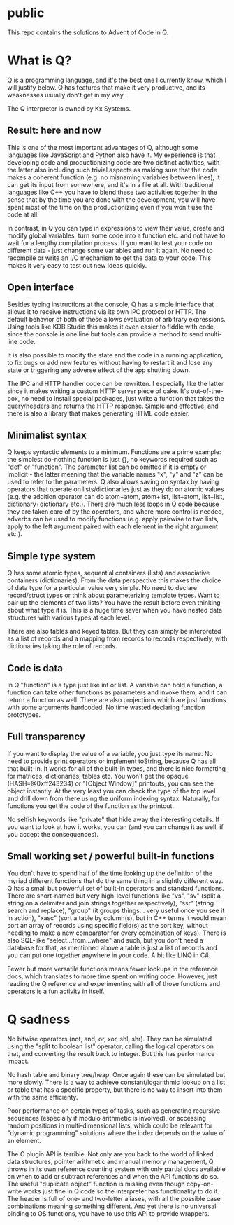 # public
This repo contains the solutions to Advent of Code in Q.

# What is Q?

Q is a programming language, and it's the best one I currently know, which I will justify below. Q has features that make it very productive, and its weaknesses usually don't get in my way.

The Q interpreter is owned by Kx Systems.

## Result: here and now

This is one of the most important advantages of Q, although some languages like JavaScript and Python also have it. My experience is that developing code and productionizing code are two distinct activities, with the latter also including such trivial aspects as making sure that the code makes a coherent function (e.g. no misnaming variables between lines), it can get its input from somewhere, and it's in a file at all. With traditional languages like C++ you have to blend these two activities together in the sense that by the time you are done with the development, you will have spent most of the time on the productionizing even if you won't use the code at all.

In contrast, in Q you can type in expressions to view their value, create and modify global variables, turn some code into a function etc. and not have to wait for a lengthy compilation process. If you want to test your code on different data - just change some variables and run it again. No need to recompile or write an I/O mechanism to get the data to your code. This makes it very easy to test out new ideas quickly.

## Open interface
Besides typing instructions at the console, Q has a simple interface that allows it to receive instructions via its own IPC protocol or HTTP. The default behavior of both of these allows evaluation of arbitrary expressions. Using tools like KDB Studio this makes it even easier to fiddle with code, since the console is one line but tools can provide a method to send multi-line code.

It is also possible to modify the state and the code in a running application, to fix bugs or add new features without having to restart it and lose any state or triggering any adverse effect of the app shutting down.

The IPC and HTTP handler code can be rewritten. I especially like the latter since it makes writing a custom HTTP server piece of cake. It's out-of-the-box, no need to install special packages, just write a function that takes the query/headers and returns the HTTP response. Simple and effective, and there is also a library that makes generating HTML code easier.

## Minimalist syntax
Q keeps syntactic elements to a minimum. Functions are a prime example: the simplest do-nothing function is just {}, no keywords required such as "def" or "function". The parameter list can be omitted if it is empty or implicit - the latter meaning that the variable names "x", "y" and "z" can be used to refer to the parameters. Q also allows saving on syntax by having operators that operate on lists/dictionaries just as they do on atomic values (e.g. the addition operator can do atom+atom, atom+list, list+atom, list+list, dictionary+dictionary etc.). There are much less loops in Q code because they are taken care of by the operators, and where more control is needed, adverbs can be used to modify functions (e.g. apply pairwise to two lists, apply to the left argument paired with each element in the right argument etc.).

## Simple type system
Q has some atomic types, sequential containers (lists) and associative containers (dictionaries). From the data perspective this makes the choice of data type for a particular value very simple. No need to declare record/struct types or think about parameterizing template types. Want to pair up the elements of two lists? You have the result before even thinking about what type it is. This is a huge time saver when you have nested data structures with various types at each level.

There are also tables and keyed tables. But they can simply be interpreted as a list of records and a mapping from records to records respectively, with dictionaries taking the role of records.

## Code is data
In Q "function" is a type just like int or list. A variable can hold a function, a function can take other functions as parameters and invoke them, and it can return a function as well. There are also projections which are just functions with some arguments hardcoded. No time wasted declaring function prototypes.

## Full transparency
If you want to display the value of a variable, you just type its name. No need to provide print operators or implement toString, because Q has all that built-in. It works for all of the built-in types, and there is nice formatting for matrices, dictionaries, tables etc. You won't get the opaque (HASH=@0xff243234) or "[Object Window]" printouts, you can see the object instantly. At the very least you can check the type of the top level and drill down from there using the uniform indexing syntax. Naturally, for functions you get the code of the function as the printout.

No selfish keywords like "private" that hide away the interesting details. If you want to look at how it works, you can (and you can change it as well, if you accept the consequences).

## Small working set / powerful built-in functions
You don't have to spend half of the time looking up the definition of the myriad different functions that do the same thing in a slightly different way. Q has a small but powerful set of built-in operators and standard functions. There are short-named but very high-level functions like "vs", "sv" (split a string on a delimiter and join strings together respectively), "ssr" (string search and replace), "group" (it groups things... very useful once you see it in action), "xasc" (sort a table by column(s), but in C++ terms it would mean sort an array of records using specific field(s) as the sort key, without needing to make a new comparator for every combination of keys). There is also SQL-like "select...from...where" and such, but you don't need a database for that, as mentioned above a table is just a list of records and you can put one together anywhere in your code. A bit like LINQ in C#.

Fewer but more versatile functions means fewer lookups in the reference docs, which translates to more time spent on writing code. However, just reading the Q reference and experimenting with all of those functions and operators is a fun activity in itself.

# Q sadness
No bitwise operators (not, and, or, xor, shl, shr). They can be simulated using the "split to boolean list" operator, calling the logical operators on that, and converting the result back to integer. But this has performance impact.

No hash table and binary tree/heap. Once again these can be simulated but more slowly. There is a way to achieve constant/logarithmic lookup on a list or table that has a specific property, but there is no way to insert into them with the same efficienty.

Poor performance on certain types of tasks, such as generating recursive sequences (especially if modulo arithmetic is involved), or accessing random positions in multi-dimensional lists, which could be relevant for "dynamic programming" solutions where the index depends on the value of an element.

The C plugin API is terrible. Not only are you back to the world of linked data structures, pointer arithmetic and manual memory management, Q throws in its own reference counting system with only partial docs available on when to add or subtract references and when the API functions do so. The useful "duplicate object" function is missing even though copy-on-write works just fine in Q code so the interpreter has functionality to do it. The header is full of one- and two-letter aliases, with all the possible case combinations meaning something different. And yet there is no universal binding to OS functions, you have to use this API to provide wrappers.
